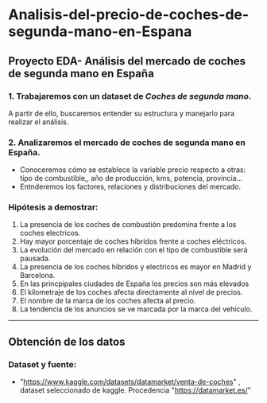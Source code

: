 # Analisis-del-precio-de-coches-de-segunda-mano-en-Espana
## Proyecto EDA- Análisis del mercado de coches de segunda mano en España
### 1. Trabajaremos con un dataset de *Coches de segunda mano*. 
A partir de ello, buscaremos entender su estructura y manejarlo para realizar el análisis.
### 2. Analizaremos el mercado de coches de segunda mano en España.
- Conoceremos cómo se establece la variable precio respecto a otras: tipo de combustible,, año de producción, kms, potencia, provincia...
- Entnderemos los factores, relaciones y distribuciones del mercado.  


### Hipótesis a demostrar: 
1. La presencia de los coches de combustión predomina frente a los coches electricos.
2. Hay mayor porcentaje de coches híbridos frente a coches eléctricos.
3. La evolución del mercado en relación con el tipo de combustible será pausada. 
4. La presencia de los coches hibridos y electricos es mayor en Madrid y Barcelona.
4. En las princpipales ciudades de España los precios son más elevados
6. El kilometraje de los coches afecta directamente al nivel de precios.
7. El nombre de la marca de los coches afecta al precio.
8. La tendencia de los anuncios se ve marcada por la marca del vehículo.

------------------------------------------------------------------------
## Obtención de los datos
### Dataset y fuente:
* "https://www.kaggle.com/datasets/datamarket/venta-de-coches" , dataset seleccionado de kaggle. Procedencia "https://datamarket.es/"
